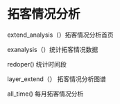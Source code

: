 # 拓客情况分析

extend_analysis（）拓客情况分析首页

exanalysis（）统计拓客情况数据

redoper() 统计时间段

layer_extend（） 拓客情况分析图谱

all_time() 每月拓客情况分析